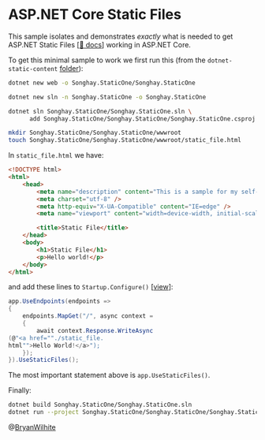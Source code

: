 # ASP.NET Core Static Files

This sample isolates and demonstrates _exactly_ what is needed to get ASP.NET Static Files [[📖 docs](https://docs.microsoft.com/en-us/aspnet/core/fundamentals/static-files?view=aspnetcore-5.0)] working in ASP.NET Core.

To get this minimal sample to work we first run this (from the `dotnet-static-content` [folder](../dotnet-static-content)):

```bash
dotnet new web -o Songhay.StaticOne/Songhay.StaticOne

dotnet new sln -n Songhay.StaticOne -o Songhay.StaticOne

dotnet sln Songhay.StaticOne/Songhay.StaticOne.sln \
      add Songhay.StaticOne/Songhay.StaticOne/Songhay.StaticOne.csproj

mkdir Songhay.StaticOne/Songhay.StaticOne/wwwroot
touch Songhay.StaticOne/Songhay.StaticOne/wwwroot/static_file.html
```

In `static_file.html` we have:

```html
<!DOCTYPE html>
<html>
    <head>
        <meta name="description" content="This is a sample for my self-education." />
        <meta charset="utf-8" />
        <meta http-equiv="X-UA-Compatible" content="IE=edge" />
        <meta name="viewport" content="width=device-width, initial-scale=1" />

        <title>Static File</title>
    </head>
    <body>
        <h1>Static File</h1>
        <p>Hello world!</p>
    </body>
</html>
```

and add these lines to `Startup.Configure()` [[view](./Songhay.StaticOne/Songhay.StaticOne/Startup.cs)]:

```csharp
app.UseEndpoints(endpoints =>
{
    endpoints.MapGet("/", async context =
    {
        await context.Response.WriteAsync
(@"<a href=""./static_file.
html"">Hello World!</a>");
    });
}).UseStaticFiles();
```

The most important statement above is `app.UseStaticFiles()`.

Finally:

```bash
dotnet build Songhay.StaticOne/Songhay.StaticOne.sln
dotnet run --project Songhay.StaticOne/Songhay.StaticOne/Songhay.StaticOne.csproj
```

@[BryanWilhite](https://twitter.com/BryanWilhite)
